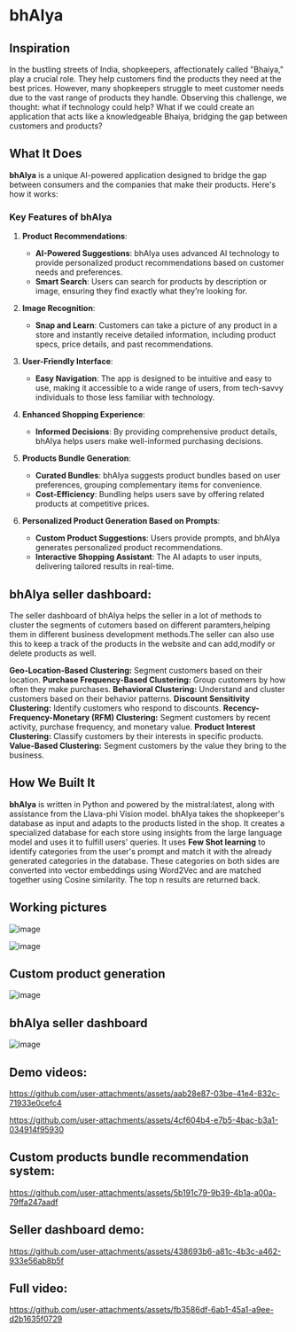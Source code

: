# bhAIya

## Inspiration

In the bustling streets of India, shopkeepers, affectionately called "Bhaiya," play a crucial role. They help customers find the products they need at the best prices. However, many shopkeepers struggle to meet customer needs due to the vast range of products they handle. Observing this challenge, we thought: what if technology could help? What if we could create an application that acts like a knowledgeable Bhaiya, bridging the gap between customers and products?

## What It Does

**bhAIya** is a unique AI-powered application designed to bridge the gap between consumers and the companies that make their products. Here's how it works:

### Key Features of bhAIya

1. **Product Recommendations**:
   - **AI-Powered Suggestions**: bhAIya uses advanced AI technology to provide personalized product recommendations based on customer needs and preferences.
   - **Smart Search**: Users can search for products by description or image, ensuring they find exactly what they’re looking for.

2. **Image Recognition**:
   - **Snap and Learn**: Customers can take a picture of any product in a store and instantly receive detailed information, including product specs, price details, and past recommendations.

3. **User-Friendly Interface**:
   - **Easy Navigation**: The app is designed to be intuitive and easy to use, making it accessible to a wide range of users, from tech-savvy individuals to those less familiar with technology.

4. **Enhanced Shopping Experience**:
   - **Informed Decisions**: By providing comprehensive product details, bhAIya helps users make well-informed purchasing decisions.

5. **Products Bundle Generation**:
   - **Curated Bundles**: bhAIya suggests product bundles based on user preferences, grouping complementary items for convenience.
   - **Cost-Efficiency**: Bundling helps users save by offering related products at competitive prices.

6. **Personalized Product Generation Based on Prompts**:
   - **Custom Product Suggestions**: Users provide prompts, and bhAIya generates personalized product recommendations.
   - **Interactive Shopping Assistant**: The AI adapts to user inputs, delivering tailored results in real-time.

## bhAIya seller dashboard:
The seller dashboard of bhAIya helps the seller in a lot of methods to cluster the segments of cutomers based on different paramters,helping them in different business development methods.The seller can also use this to keep a track of the products in the website and can add,modify or delete products as well.

**Geo-Location-Based Clustering:** Segment customers based on their location.
**Purchase Frequency-Based Clustering:** Group customers by how often they make purchases.
**Behavioral Clustering:** Understand and cluster customers based on their behavior patterns.
**Discount Sensitivity Clustering:** Identify customers who respond to discounts.
**Recency-Frequency-Monetary (RFM) Clustering:** Segment customers by recent activity, purchase frequency, and monetary value.
**Product Interest Clustering:** Classify customers by their interests in specific products.
**Value-Based Clustering:** Segment customers by the value they bring to the business. 

## How We Built It

**bhAIya** is written in Python and powered by the mistral:latest, along with assistance from the Llava-phi Vision model. bhAIya takes the shopkeeper's database as input and adapts to the products listed in the shop. It creates a specialized database for each store using insights from the large language model and uses it to fulfill users' queries. It uses **Few Shot learning** to identify categories from the user's prompt and match it with the already generated categories in the database. These categories on both sides are converted into vector embeddings using Word2Vec and are matched together using Cosine similarity. The top n results are returned back.
 
## Working pictures 
![image](https://github.com/user-attachments/assets/6c1e0b4a-4937-4ef7-800e-e9235317d7a5)

![image](https://github.com/user-attachments/assets/c2196119-a320-46c8-b24a-9fb4b65035ae)

## Custom product generation
![image](https://github.com/user-attachments/assets/b66832c8-a134-4dda-ac66-a0e831b1e438)


## bhAIya seller dashboard
![image](https://github.com/user-attachments/assets/37d818cf-a195-4661-a290-31cf8261ca0b)

## Demo videos:

https://github.com/user-attachments/assets/aab28e87-03be-41e4-832c-71933e0cefc4

https://github.com/user-attachments/assets/4cf604b4-e7b5-4bac-b3a1-034914f95930

## Custom products bundle recommendation system:
https://github.com/user-attachments/assets/5b191c79-9b39-4b1a-a00a-79ffa247aadf

## Seller dashboard demo: 
https://github.com/user-attachments/assets/438693b6-a81c-4b3c-a462-933e56ab8b5f

## Full video: 
https://github.com/user-attachments/assets/fb3586df-6ab1-45a1-a9ee-d2b1635f0729










